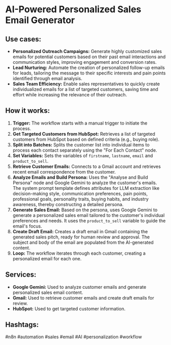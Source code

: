 # AI-Powered Personalized Sales Email Generator

## Use cases:

*   **Personalized Outreach Campaigns:** Generate highly customized sales emails for potential customers based on their past email interactions and communication styles, improving engagement and conversion rates.
*   **Lead Nurturing:** Automate the creation of personalized follow-up emails for leads, tailoring the message to their specific interests and pain points identified through email analysis.
*   **Sales Team Efficiency:** Enable sales representatives to quickly create individualized emails for a list of targeted customers, saving time and effort while increasing the relevance of their outreach.

## How it works:

1.  **Trigger:** The workflow starts with a manual trigger to initiate the process.
2.  **Get Targeted Customers from HubSpot:** Retrieves a list of targeted customers from HubSpot based on defined criteria (e.g., buying role).
3.  **Split into Batches:** Splits the customer list into individual items to process each contact separately using the "For Each Contact" node.
4.  **Set Variables:** Sets the variables of `firstname`, `lastname`, `email` and `product_to_sell`.
5.  **Retrieve Customer Emails:** Connects to a Gmail account and retrieves recent email correspondence from the customer.
6.  **Analyze Emails and Build Persona:** Uses the "Analyse and Build Persona" node and Google Gemini to analyze the customer's emails. The system prompt template defines attributes for LLM extraction like decision-making style, communication preferences, pain points, professional goals, personality traits, buying habits, and industry awareness, thereby constructing a detailed persona.
7.  **Generate Sales Email:** Based on the persona, uses Google Gemini to generate a personalized sales email tailored to the customer's individual preferences and needs. It uses the `product_to_sell` variable to guide the email's focus.
8.  **Create Draft Email:** Creates a draft email in Gmail containing the generated sales pitch, ready for human review and approval. The subject and body of the email are populated from the AI-generated content.
9.  **Loop:** The workflow iterates through each customer, creating a personalized email for each one.

## Services:

*   **Google Gemini:** Used to analyze customer emails and generate personalized sales email content.
*   **Gmail:** Used to retrieve customer emails and create draft emails for review.
*   **HubSpot:** Used to get targeted customer information.

## Hashtags:

#n8n #automation #sales #email #AI #personalization #workflow
